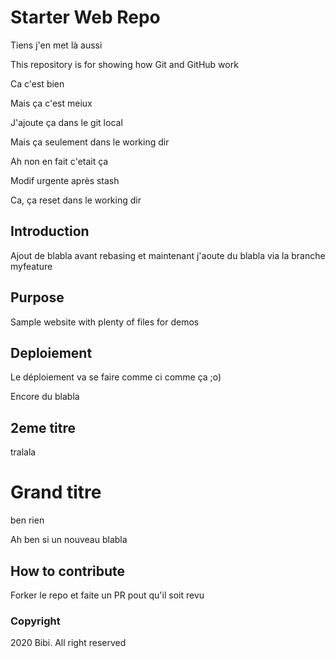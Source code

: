 # Starter Web Repo
Tiens j'en met là aussi

This repository is for showing how Git and GitHub work

Ca c'est bien

Mais ça c'est meiux

J'ajoute ça dans le git local

Mais ça seulement dans le working dir

Ah non en fait c'etait ça

Modif urgente après stash


Ca, ça reset dans le working dir

## Introduction
Ajout de blabla avant rebasing et maintenant j'aoute du blabla via la branche myfeature

## Purpose

Sample website with plenty of files for demos

## Deploiement
Le déploiement va se faire comme ci comme ça ;o)

Encore du blabla
## 2eme titre

tralala

# Grand titre
ben rien

Ah ben si un nouveau blabla

## How to contribute

Forker le repo et faite un PR pout qu'il soit revu

### Copyright

2020 Bibi. All right reserved

